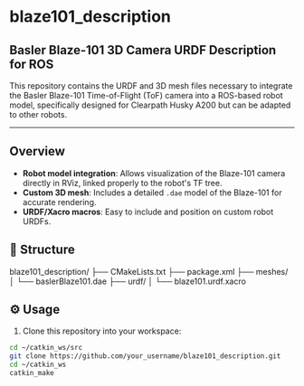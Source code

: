# blaze101_description

## Basler Blaze-101 3D Camera URDF Description for ROS

This repository contains the URDF and 3D mesh files necessary to integrate the Basler Blaze-101 Time-of-Flight (ToF) camera into a ROS-based robot model, specifically designed for Clearpath Husky A200 but can be adapted to other robots.

---

## Overview

- **Robot model integration**: Allows visualization of the Blaze-101 camera directly in RViz, linked properly to the robot's TF tree.
- **Custom 3D mesh**: Includes a detailed `.dae` model of the Blaze-101 for accurate rendering.
- **URDF/Xacro macros**: Easy to include and position on custom robot URDFs.

## 📁 Structure

blaze101_description/
├── CMakeLists.txt
├── package.xml
├── meshes/
│ └── baslerBlaze101.dae
├── urdf/
│ └── blaze101.urdf.xacro

## ⚙️ Usage

1. Clone this repository into your workspace:

```bash
cd ~/catkin_ws/src
git clone https://github.com/your_username/blaze101_description.git
cd ~/catkin_ws
catkin_make
